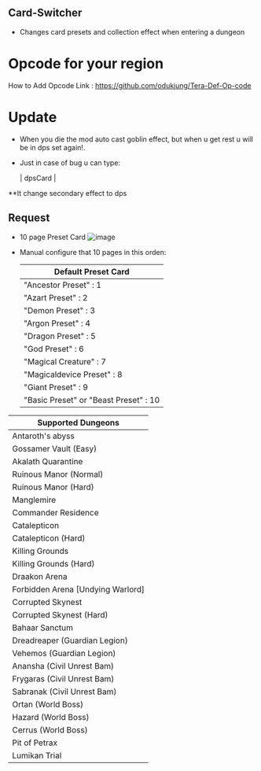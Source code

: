 ## Card-Switcher

* Changes card presets and collection effect when entering a dungeon

# Opcode for your region
How to Add Opcode
Link : https://github.com/odukjung/Tera-Def-Op-code

# Update
* When you die the mod auto cast goblin effect, but when u get rest u will be in dps set again!.
* Just in case of bug u can type:

  | dpsCard |

**It change secondary effect to dps


## Request
* 10 page Preset Card 
![image](https://user-images.githubusercontent.com/90014929/148069936-7f1975ee-b253-4ebf-ad5d-e38e8ef7b06b.png)

* Manual configure that 10 pages in this orden:

  | Default Preset Card |
  | ------------------------ |
  | "Ancestor Preset"              : 1 |
  | "Azart Preset"                 : 2 |
  | "Demon Preset"                 : 3 |
  | "Argon Preset"                 : 4 |
  | "Dragon Preset"                : 5 |
  | "God Preset"                   : 6 |
  | "Magical Creature"             : 7 |
  | "Magicaldevice Preset"         : 8 |
  | "Giant Preset"                 : 9 |
  | "Basic Preset" or "Beast Preset" : 10 |




| Supported Dungeons |
| ------------------------ |
| Antaroth's abyss |
| Gossamer Vault (Easy) |
| Akalath Quarantine |
| Ruinous Manor (Normal) |
| Ruinous Manor (Hard) |
| Manglemire |
| Commander Residence |
| Catalepticon |
| Catalepticon (Hard) |
| Killing Grounds |
| Killing Grounds (Hard) |
| Draakon Arena |
| Forbidden Arena [Undying Warlord] |
| Corrupted Skynest |
| Corrupted Skynest (Hard) |
| Bahaar Sanctum |
| Dreadreaper (Guardian Legion) |
| Vehemos (Guardian Legion) |
| Anansha (Civil Unrest Bam) |
| Frygaras (Civil Unrest Bam) |
| Sabranak (Civil Unrest Bam) |
| Ortan (World Boss) |
| Hazard (World Boss) |
| Cerrus (World Boss) |
| Pit of Petrax |
| Lumikan Trial |
